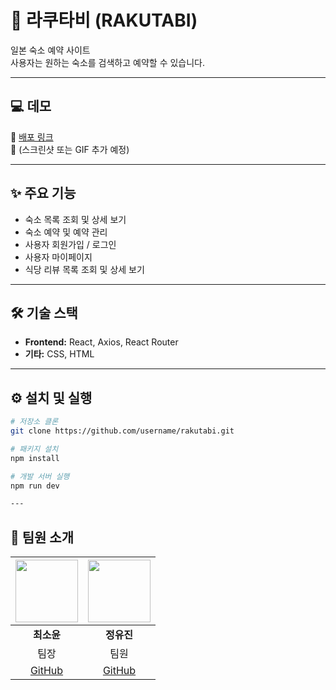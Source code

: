 # 🏨 라쿠타비 (RAKUTABI)

일본 숙소 예약 사이트  
사용자는 원하는 숙소를 검색하고 예약할 수 있습니다.

---

## 💻 데모

🔗 [배포 링크](https://example.com)  
📸 (스크린샷 또는 GIF 추가 예정)

---

## ✨ 주요 기능

- 숙소 목록 조회 및 상세 보기
- 숙소 예약 및 예약 관리
- 사용자 회원가입 / 로그인
- 사용자 마이페이지
- 식당 리뷰 목록 조회 및 상세 보기

---

## 🛠 기술 스택

- **Frontend:** React, Axios, React Router
- **기타:** CSS, HTML

---

## ⚙️ 설치 및 실행

```bash
# 저장소 클론
git clone https://github.com/username/rakutabi.git

# 패키지 설치
npm install

# 개발 서버 실행
npm run dev

---
```
## 👥 팀원 소개

| <img src="https://github.com/sooyun3451.png" width="100"/> | <img src="https://github.com/levihisoka.png" width="100"/> |
|:---:|:---:|
| **최소윤** | **정유진** |
| 팀장 | 팀원 |
| [GitHub](https://github.com/sooyun3451) | [GitHub](https://github.com/levihisoka) |


